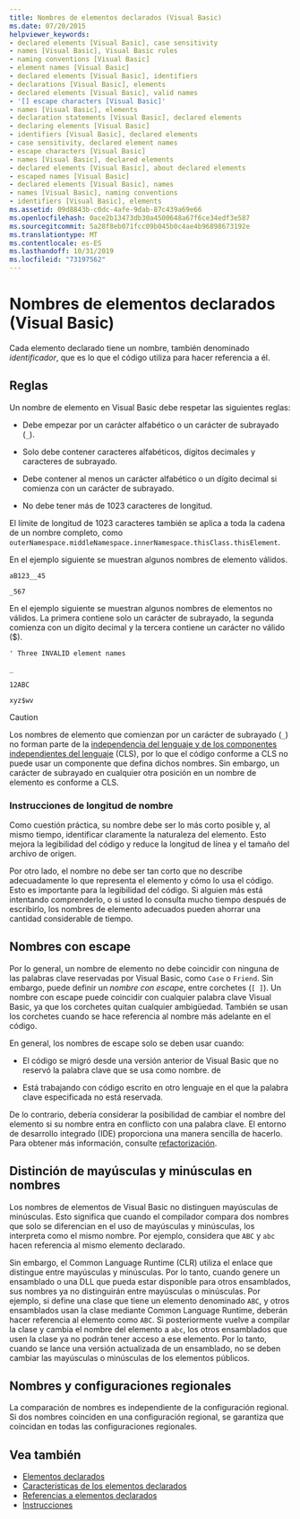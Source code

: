 ```yaml
---
title: Nombres de elementos declarados (Visual Basic)
ms.date: 07/20/2015
helpviewer_keywords:
- declared elements [Visual Basic], case sensitivity
- names [Visual Basic], Visual Basic rules
- naming conventions [Visual Basic]
- element names [Visual Basic]
- declared elements [Visual Basic], identifiers
- declarations [Visual Basic], elements
- declared elements [Visual Basic], valid names
- '[] escape characters [Visual Basic]'
- names [Visual Basic], elements
- declaration statements [Visual Basic], declared elements
- declaring elements [Visual Basic]
- identifiers [Visual Basic], declared elements
- case sensitivity, declared element names
- escape characters [Visual Basic]
- names [Visual Basic], declared elements
- declared elements [Visual Basic], about declared elements
- escaped names [Visual Basic]
- declared elements [Visual Basic], names
- names [Visual Basic], naming conventions
- identifiers [Visual Basic], elements
ms.assetid: 09d8843b-c0dc-4afe-9dab-87c439a69e66
ms.openlocfilehash: 0ace2b13473db30a4500648a67f6ce34edf3e587
ms.sourcegitcommit: 5a28f8eb071fcc09b045b0c4ae4b96898673192e
ms.translationtype: MT
ms.contentlocale: es-ES
ms.lasthandoff: 10/31/2019
ms.locfileid: "73197562"
---
```

# <a name="declared-element-names-visual-basic"></a>Nombres de elementos declarados (Visual Basic)
Cada elemento declarado tiene un nombre, también denominado *identificador*, que es lo que el código utiliza para hacer referencia a él.  
  
## <a name="rules"></a>Reglas  
 Un nombre de elemento en Visual Basic debe respetar las siguientes reglas:  
  
- Debe empezar por un carácter alfabético o un carácter de subrayado (`_`).  
  
- Solo debe contener caracteres alfabéticos, dígitos decimales y caracteres de subrayado.  
  
- Debe contener al menos un carácter alfabético o un dígito decimal si comienza con un carácter de subrayado.  
  
- No debe tener más de 1023 caracteres de longitud.  
  
 El límite de longitud de 1023 caracteres también se aplica a toda la cadena de un nombre completo, como `outerNamespace.middleNamespace.innerNamespace.thisClass.thisElement`.  
  
 En el ejemplo siguiente se muestran algunos nombres de elemento válidos.  
  
 `aB123__45`  
  
 `_567`  
  
 En el ejemplo siguiente se muestran algunos nombres de elementos no válidos. La primera contiene solo un carácter de subrayado, la segunda comienza con un dígito decimal y la tercera contiene un carácter no válido ($).  
  
 `' Three INVALID element names`  
  
 `_`  
  
 `12ABC`  
  
 `xyz$wv`  
  
> [!CAUTION]
> Los nombres de elemento que comienzan por un carácter de subrayado (`_`) no forman parte de la [independencia del lenguaje y de los componentes independientes del lenguaje](../../../../standard/language-independence-and-language-independent-components.md) (CLS), por lo que el código conforme a CLS no puede usar un componente que defina dichos nombres. Sin embargo, un carácter de subrayado en cualquier otra posición en un nombre de elemento es conforme a CLS.  
  
### <a name="name-length-guidelines"></a>Instrucciones de longitud de nombre  
 Como cuestión práctica, su nombre debe ser lo más corto posible y, al mismo tiempo, identificar claramente la naturaleza del elemento. Esto mejora la legibilidad del código y reduce la longitud de línea y el tamaño del archivo de origen.  
  
 Por otro lado, el nombre no debe ser tan corto que no describe adecuadamente lo que representa el elemento y cómo lo usa el código. Esto es importante para la legibilidad del código. Si alguien más está intentando comprenderlo, o si usted lo consulta mucho tiempo después de escribirlo, los nombres de elemento adecuados pueden ahorrar una cantidad considerable de tiempo.  
  
## <a name="escaped-names"></a>Nombres con escape  
 Por lo general, un nombre de elemento no debe coincidir con ninguna de las palabras clave reservadas por Visual Basic, como `Case` o `Friend`. Sin embargo, puede definir un *nombre con escape*, entre corchetes (`[ ]`). Un nombre con escape puede coincidir con cualquier palabra clave Visual Basic, ya que los corchetes quitan cualquier ambigüedad. También se usan los corchetes cuando se hace referencia al nombre más adelante en el código.  
  
 En general, los nombres de escape solo se deben usar cuando:  
  
- El código se migró desde una versión anterior de Visual Basic que no reservó la palabra clave que se usa como nombre. de  
  
- Está trabajando con código escrito en otro lenguaje en el que la palabra clave especificada no está reservada.  
  
 De lo contrario, debería considerar la posibilidad de cambiar el nombre del elemento si su nombre entra en conflicto con una palabra clave. El entorno de desarrollo integrado (IDE) proporciona una manera sencilla de hacerlo. Para obtener más información, consulte [refactorización](/visualstudio/ide/refactoring-in-visual-studio).  
  
## <a name="case-sensitivity-in-names"></a>Distinción de mayúsculas y minúsculas en nombres  
 Los nombres de elementos de Visual Basic no distinguen mayúsculas de minúsculas. Esto significa que cuando el compilador compara dos nombres que solo se diferencian en el uso de mayúsculas y minúsculas, los interpreta como el mismo nombre. Por ejemplo, considera que `ABC` y `abc` hacen referencia al mismo elemento declarado.  
  
 Sin embargo, el Common Language Runtime (CLR) utiliza el enlace que distingue entre mayúsculas y minúsculas. Por lo tanto, cuando genere un ensamblado o una DLL que pueda estar disponible para otros ensamblados, sus nombres ya no distinguirán entre mayúsculas o minúsculas. Por ejemplo, si define una clase que tiene un elemento denominado `ABC`, y otros ensamblados usan la clase mediante Common Language Runtime, deberán hacer referencia al elemento como `ABC`. Si posteriormente vuelve a compilar la clase y cambia el nombre del elemento a `abc`, los otros ensamblados que usen la clase ya no podrán tener acceso a ese elemento. Por lo tanto, cuando se lance una versión actualizada de un ensamblado, no se deben cambiar las mayúsculas o minúsculas de los elementos públicos.  
  
## <a name="names-and-locales"></a>Nombres y configuraciones regionales  
 La comparación de nombres es independiente de la configuración regional. Si dos nombres coinciden en una configuración regional, se garantiza que coincidan en todas las configuraciones regionales.  
  
## <a name="see-also"></a>Vea también

- [Elementos declarados](../../../../visual-basic/programming-guide/language-features/declared-elements/index.md)
- [Características de los elementos declarados](../../../../visual-basic/programming-guide/language-features/declared-elements/declared-element-characteristics.md)
- [Referencias a elementos declarados](../../../../visual-basic/programming-guide/language-features/declared-elements/references-to-declared-elements.md)
- [Instrucciones](../../../../visual-basic/language-reference/statements/index.md)
